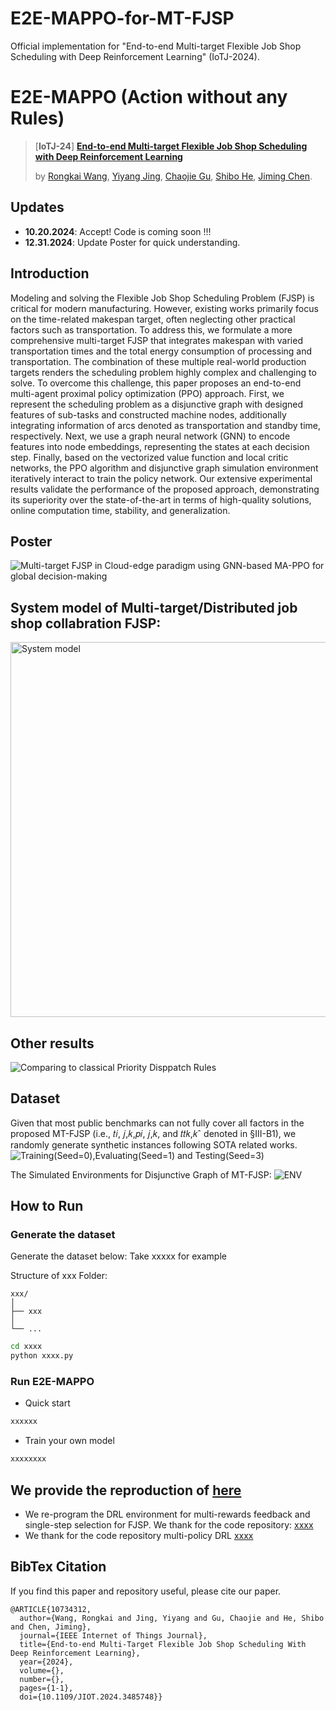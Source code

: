 # E2E-MAPPO-for-MT-FJSP
Official implementation for "End-to-end Multi-target Flexible Job Shop Scheduling with Deep Reinforcement Learning" (IoTJ-2024). 

# E2E-MAPPO (Action without any Rules)
> [**IoTJ-24**] [**End-to-end Multi-target Flexible Job Shop Scheduling with Deep Reinforcement Learning**](https://ieeexplore.ieee.org/document/10734312)
>
> by [Rongkai Wang](https://scholar.google.com.hk/citations?hl=zh-CN&user=l-zF-W0AAAAJ), [Yiyang Jing](),  [Chaojie Gu](https://scholar.google.com/citations?hl=zh-CN&user=P7O3FpsAAAAJ&view_op=list_works&sortby=pubdate), [Shibo He](https://scholar.google.com/citations?hl=zh-CN&user=5GOcb4gAAAAJ&view_op=list_works&sortby=pubdate), [Jiming Chen](https://scholar.google.com/citations?user=zK9tvo8AAAAJ&hl=zh-CN).


## Updates

- **10.20.2024**: Accept! Code is coming soon !!!
- **12.31.2024**: Update Poster for quick understanding.

## Introduction 
Modeling and solving the Flexible Job Shop Scheduling Problem (FJSP) is critical for modern manufacturing. However, existing works primarily focus on the time-related makespan target, often neglecting other practical factors such as transportation. To address this, we formulate a more comprehensive multi-target FJSP that integrates makespan with varied transportation times and the total energy consumption of processing and transportation. The combination of these multiple real-world production targets renders the scheduling problem highly complex and challenging to solve. To overcome this challenge, this paper proposes an end-to-end multi-agent proximal policy optimization (PPO) approach. First, we represent the scheduling problem as a disjunctive graph with designed features of sub-tasks and constructed machine nodes, additionally integrating information of arcs denoted as transportation and standby time, respectively. Next, we use a graph neural network (GNN) to encode features into node embeddings, representing the states at each decision step. Finally, based on the vectorized value function and local critic networks, the PPO algorithm and disjunctive graph simulation environment iteratively interact to train the policy network. Our extensive experimental results validate the performance of the proposed approach, demonstrating its superiority over the state-of-the-art in terms of high-quality solutions, online computation time, stability, and generalization.

## Poster 
![Multi-target FJSP in Cloud-edge paradigm using GNN-based MA-PPO for global decision-making](./Assets/poster.jpg) 


<!--
## System architecture of MT-FJSP in Cloud-edge manufacturing paradigm 
![System architecture](./Assets/archi.png) 
<img src="./Assets/archi.png" width="800" alt="System architecture">

Makespan with varied Transport Time + Processing/Standy Energy Consumption + Transport Energy Consumption

## Main results ()

### Industrial dataset
![industrial](./assets/Industrial.png) 
-->


## System model of Multi-target/Distributed job shop collabration FJSP: 
<img src="./Assets/model.png" width="600" alt="System model">

<!--
## Overview of E2E-MAPPO
![Overview](./Assets/method.png)
-->

## Other results
![Comparing to classical Priority Disppatch Rules](./Assets/table-PDRs.png) 
<!--
![Main result2](./Assets/table2.png) 
![Main result3](./Assets/table3.png) 
-->

## Dataset
Given that most public benchmarks can not fully cover all factors in the proposed MT-FJSP (i.e., 𝑡𝑖, 𝑗,𝑘,𝑝𝑖, 𝑗,𝑘, and 𝑡𝑡𝑘,𝑘ˆ denoted in §III-B1), we randomly generate synthetic instances following SOTA related works.
![Training(Seed=0),Evaluating(Seed=1) and Testing(Seed=3)](./Assets/instance.png) 

The Simulated Environments for Disjunctive Graph of MT-FJSP:
![ENV](./Assets/加速.gif) 

## How to Run
### Generate the dataset 
Generate the dataset below:
Take xxxxx for example

Structure of xxx Folder:
```
xxx/
│
├── xxx
│   
└── ...
```

```bash
cd xxxx
python xxxx.py
```

### Run E2E-MAPPO
* Quick start 
```bash
xxxxxx
```
  
* Train your own model
```bash
xxxxxxxx
```





## We provide the reproduction of  [here]() 


* We re-program the DRL environment for multi-rewards feedback and single-step selection for FJSP. We thank for the code repository: [xxxx](xxxx)
* We thank for the code repository multi-policy DRL [xxxx](xxxx)


## BibTex Citation

If you find this paper and repository useful, please cite our paper.

```
@ARTICLE{10734312,
  author={Wang, Rongkai and Jing, Yiyang and Gu, Chaojie and He, Shibo and Chen, Jiming},
  journal={IEEE Internet of Things Journal}, 
  title={End-to-end Multi-Target Flexible Job Shop Scheduling With Deep Reinforcement Learning}, 
  year={2024},
  volume={},
  number={},
  pages={1-1},
  doi={10.1109/JIOT.2024.3485748}}

```
